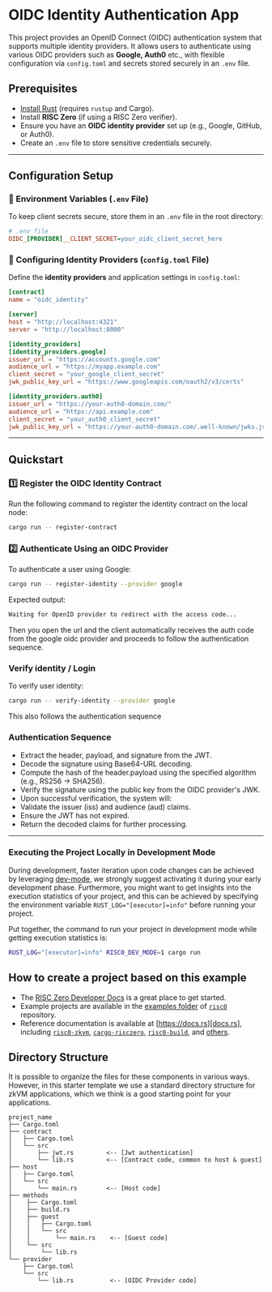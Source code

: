# OIDC Identity Authentication App

This project provides an OpenID Connect (OIDC) authentication system that supports multiple identity providers. It allows users to authenticate using various OIDC providers such as **Google, Auth0** etc., with flexible configuration via `config.toml` and secrets stored securely in an `.env` file.

## **Prerequisites**

- [Install Rust](https://www.rust-lang.org/tools/install) (requires `rustup` and Cargo).
- Install **RISC Zero** (if using a RISC Zero verifier).
- Ensure you have an **OIDC identity provider** set up (e.g., Google, GitHub, or Auth0).
- Create an `.env` file to store sensitive credentials securely.

---

## **Configuration Setup**

### **🔧 Environment Variables (`.env` File)**

To keep client secrets secure, store them in an `.env` file in the root directory:

```ini
# .env file
OIDC_[PROVIDER]__CLIENT_SECRET=your_oidc_client_secret_here
```

### **🔧 Configuring Identity Providers (`config.toml` File)**

Define the **identity providers** and application settings in `config.toml`:

```toml
[contract]
name = "oidc_identity"

[server]
host = "http://localhost:4321"
server = "http://localhost:8000"

[identity_providers]
[identity_providers.google]
issuer_url = "https://accounts.google.com"
audience_url = "https://myapp.example.com"
client_secret = "your_google_client_secret"
jwk_public_key_url = "https://www.googleapis.com/oauth2/v3/certs"

[identity_providers.auth0]
issuer_url = "https://your-auth0-domain.com/"
audience_url = "https://api.example.com"
client_secret = "your_auth0_client_secret"
jwk_public_key_url = "https://your-auth0-domain.com/.well-known/jwks.json"
```

---

## **Quickstart**

### **1️⃣ Register the OIDC Identity Contract**

Run the following command to register the identity contract on the local node:

```sh
cargo run -- register-contract
```

### **2️⃣ Authenticate Using an OIDC Provider**

To authenticate a user using Google:

```sh
cargo run -- register-identity --provider google
```

Expected output:

```sh
Waiting for OpenID provider to redirect with the access code...
```

Then you open the url and the client automatically receives the auth code from the google oidc provider and proceeds to follow the authentication sequence.

### Verify identity / Login

To verify user identity:

```sh
cargo run -- verify-identity --provider google
```

This also follows the authentication sequence

### Authentication Sequence

- Extract the header, payload, and signature from the JWT.
- Decode the signature using Base64-URL decoding.
- Compute the hash of the header.payload using the specified algorithm (e.g., RS256 → SHA256).
- Verify the signature using the public key from the OIDC provider's JWK.
- Upon successful verification, the system will:
- Validate the issuer (iss) and audience (aud) claims.
- Ensure the JWT has not expired.
- Return the decoded claims for further processing.

---

### Executing the Project Locally in Development Mode

During development, faster iteration upon code changes can be achieved by leveraging [dev-mode], we strongly suggest activating it during your early development phase. Furthermore, you might want to get insights into the execution statistics of your project, and this can be achieved by specifying the environment variable `RUST_LOG="[executor]=info"` before running your project.

Put together, the command to run your project in development mode while getting execution statistics is:

```bash
RUST_LOG="[executor]=info" RISC0_DEV_MODE=1 cargo run
```

<!--### Running Proofs Remotely on Bonsai-->
<!---->
<!--_Note: The Bonsai proving service is still in early Alpha; an API key is-->
<!--required for access. [Click here to request access][bonsai access]._-->
<!---->
<!--If you have access to the URL and API key to Bonsai you can run your proofs-->
<!--remotely. To prove in Bonsai mode, invoke `cargo run` with two additional-->
<!--environment variables:-->
<!---->
<!--```bash-->
<!--BONSAI_API_KEY="YOUR_API_KEY" BONSAI_API_URL="BONSAI_URL" cargo run-->
<!--```-->

## How to create a project based on this example

- The [RISC Zero Developer Docs][dev-docs] is a great place to get started.
- Example projects are available in the [examples folder][examples] of
  [`risc0`][risc0-repo] repository.
- Reference documentation is available at [https://docs.rs][docs.rs], including
  [`risc0-zkvm`][risc0-zkvm], [`cargo-risczero`][cargo-risczero],
  [`risc0-build`][risc0-build], and [others][crates].

## Directory Structure

It is possible to organize the files for these components in various ways.
However, in this starter template we use a standard directory structure for zkVM
applications, which we think is a good starting point for your applications.

```text
project_name
├── Cargo.toml
├── contract 
│   ├── Cargo.toml
│   └── src
│       ├── jwt.rs         <-- [Jwt authentication]
│       └── lib.rs         <-- [Contract code, common to host & guest]
├── host
│   ├── Cargo.toml
│   └── src
│       └── main.rs        <-- [Host code]
├── methods
│    ├── Cargo.toml
│    ├── build.rs
│    ├── guest
│    │   ├── Cargo.toml
│    │   └── src
│    │       └── main.rs    <-- [Guest code]
│    └── src
│        └── lib.rs
└── provider
    ├── Cargo.toml
    └── src
        └── lib.rs          <-- [OIDC Provider code]
```

<!--[bonsai access]: https://bonsai.xyz/apply-->
[cargo-risczero]: https://docs.rs/cargo-risczero
[crates]: https://github.com/risc0/risc0/blob/main/README.md#rust-binaries
[dev-docs]: https://dev.risczero.com
[dev-mode]: https://dev.risczero.com/api/generating-proofs/dev-mode
[docs.rs]: https://docs.rs/releases/search?query=risc0
[examples]: https://github.com/risc0/risc0/tree/main/examples
[risc0-build]: https://docs.rs/risc0-build
[risc0-repo]: https://www.github.com/risc0/risc0
[risc0-zkvm]: https://docs.rs/risc0-zkvm
[rust-toolchain]: rust-toolchain.toml
[rustup]: https://rustup.rs
[zkvm-overview]: https://dev.risczero.com/zkvm

